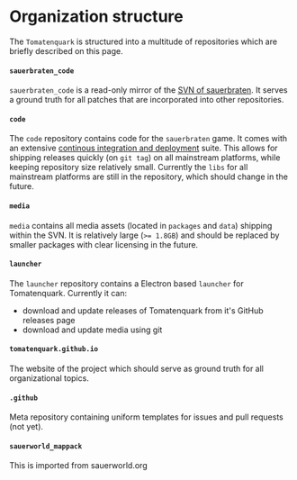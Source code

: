 # Organization structure

The `Tomatenquark` is structured into a multitude of repositories which are briefly described on this page.

#### `sauerbraten_code`

`sauerbraten_code` is a read-only mirror of the [SVN of sauerbraten](https://svn.code.sf.net/p/sauerbraten/code). It serves a ground truth for all patches that are incorporated into other repositories.

#### `code`

The `code` repository contains code for the `sauerbraten` game. It comes with an extensive [continous integration and deployment](https://github.com/tomatenquark/code/actions) suite. This allows for shipping releases quickly (on `git tag`) on all mainstream platforms, while keeping repository size relatively small. Currently the `libs` for all mainstream platforms are still in the repository, which should change in the future.

#### `media`

`media` contains all media assets (located in `packages` and `data`) shipping within the SVN.
It is relatively large (`>= 1.8GB`) and should be replaced by smaller packages with clear licensing in the future.

#### `launcher`

The `launcher` repository contains a Electron based `launcher` for Tomatenquark. Currently it can:

- download and update releases of Tomatenquark from it's GitHub releases page
- download and update media using git

#### `tomatenquark.github.io`

The website of the project which should serve as ground truth for all organizational topics.

#### `.github`

Meta repository containing uniform templates for issues and pull requests (not yet).

#### `sauerworld_mappack`

This is imported from sauerworld.org
